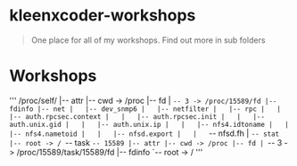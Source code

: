 # kleenxcoder-workshops
>One place for all of my workshops. Find out more in sub folders

# Workshops

'''
/proc/self/
|-- attr
|-- cwd -> /proc
|-- fd
|   `-- 3 -> /proc/15589/fd
|-- fdinfo
|-- net
|   |-- dev_snmp6
|   |-- netfilter
|   |-- rpc
|   |   |-- auth.rpcsec.context
|   |   |-- auth.rpcsec.init
|   |   |-- auth.unix.gid
|   |   |-- auth.unix.ip
|   |   |-- nfs4.idtoname
|   |   |-- nfs4.nametoid
|   |   |-- nfsd.export
|   |   `-- nfsd.fh
|   `-- stat
|-- root -> /
`-- task
    `-- 15589
        |-- attr
        |-- cwd -> /proc
        |-- fd
        | `-- 3 -> /proc/15589/task/15589/fd
        |-- fdinfo
        `-- root -> /
'''
